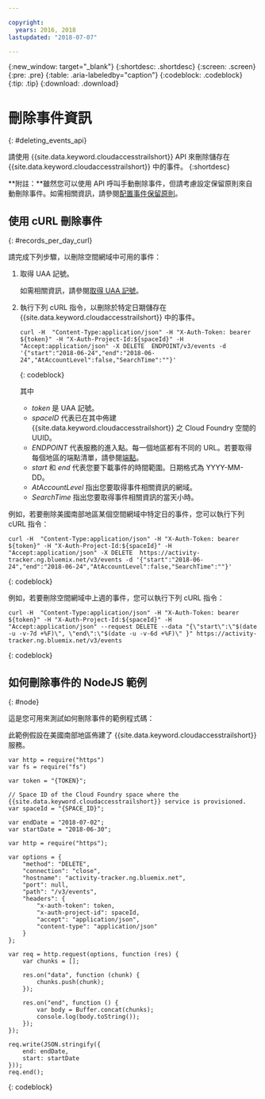 ```yaml
---

copyright:
  years: 2016, 2018
lastupdated: "2018-07-07"

---
```


{:new_window: target="_blank"}
{:shortdesc: .shortdesc}
{:screen: .screen}
{:pre: .pre}
{:table: .aria-labeledby="caption"}
{:codeblock: .codeblock}
{:tip: .tip}
{:download: .download}



# 刪除事件資訊
{: #deleting_events_api}

請使用 {{site.data.keyword.cloudaccesstrailshort}} API 來刪除儲存在 {{site.data.keyword.cloudaccesstrailshort}} 中的事件。
{:shortdesc}

**附註：**雖然您可以使用 API 呼叫手動刪除事件，但請考慮設定保留原則來自動刪除事件。如需相關資訊，請參閱[配置事件保留原則](/docs/services/cloud-activity-tracker/how-to/configuring_retention_policy.html#configuring_retention_policy)。

## 使用 cURL 刪除事件
{: #records_per_day_curl}

請完成下列步驟，以刪除空間網域中可用的事件：

1. 取得 UAA 記號。

    如需相關資訊，請參閱[取得 UAA 記號](/docs/services/cloud-activity-tracker/reference/auth_uaa.html#auth_uaa)。

2. 執行下列 cURL 指令，以刪除於特定日期儲存在 {{site.data.keyword.cloudaccesstrailshort}} 中的事件。

    ```
    curl -H  "Content-Type:application/json" -H "X-Auth-Token: bearer ${token}" -H "X-Auth-Project-Id:${spaceId}" -H "Accept:application/json" -X DELETE  ENDPOINT/v3/events -d '{"start":"2018-06-24","end":"2018-06-24","AtAccountLevel":false,"SearchTime":""}'
    ```
    {: codeblock}

    其中

    * *token* 是 UAA 記號。
    * *spaceID* 代表已在其中佈建 {{site.data.keyword.cloudaccesstrailshort}} 之 Cloud Foundry 空間的 UUID。
    * *ENDPOINT* 代表服務的進入點。每一個地區都有不同的 URL。若要取得每個地區的端點清單，請參閱[端點](/docs/services/cloud-activity-tracker/reference/ref_endpoints.html#api_endpoints)。
    * *start* 和 *end* 代表您要下載事件的時間範圍。日期格式為 YYYY-MM-DD。 
    * *AtAccountLevel* 指出您要取得事件相關資訊的網域。
    * *SearchTime* 指出您要取得事件相關資訊的當天小時。


例如，若要刪除美國南部地區某個空間網域中特定日的事件，您可以執行下列 cURL 指令：

```
curl -H  "Content-Type:application/json" -H "X-Auth-Token: bearer ${token}" -H "X-Auth-Project-Id:${spaceId}" -H "Accept:application/json" -X DELETE  https://activity-tracker.ng.bluemix.net/v3/events -d '{"start":"2018-06-24","end":"2018-06-24","AtAccountLevel":false,"SearchTime":""}'
```
{: codeblock}

例如，若要刪除空間網域中上週的事件，您可以執行下列 cURL 指令：

```
curl -H  "Content-Type:application/json" -H "X-Auth-Token: bearer ${token}" -H "X-Auth-Project-Id:${spaceId}" -H "Accept:application/json" --request DELETE --data "{\"start\":\"$(date -u -v-7d +%F)\", \"end\":\"$(date -u -v-6d +%F)\" }" https://activity-tracker.ng.bluemix.net/v3/events
```
{: codeblock}


## 如何刪除事件的 NodeJS 範例
{: #node}

這是您可用來測試如何刪除事件的範例程式碼：

此範例假設在美國南部地區佈建了 {{site.data.keyword.cloudaccesstrailshort}} 服務。 

```
var http = require("https")
var fs = require("fs")

var token = "{TOKEN}";

// Space ID of the Cloud Foundry space where the {{site.data.keyword.cloudaccesstrailshort}} service is provisioned.
var spaceId = "{SPACE_ID}";

var endDate = "2018-07-02";
var startDate = "2018-06-30";

var http = require("https");

var options = {
    "method": "DELETE",
    "connection": "close",
    "hostname": "activity-tracker.ng.bluemix.net",
    "port": null,
    "path": "/v3/events",
    "headers": {
        "x-auth-token": token,
        "x-auth-project-id": spaceId,
        "accept": "application/json",
        "content-type": "application/json"
    }
};

var req = http.request(options, function (res) {
    var chunks = [];

    res.on("data", function (chunk) {
        chunks.push(chunk);
    });

    res.on("end", function () {
        var body = Buffer.concat(chunks);
        console.log(body.toString());
    });
});

req.write(JSON.stringify({
    end: endDate,
    start: startDate
}));
req.end();
```
{: codeblock}
